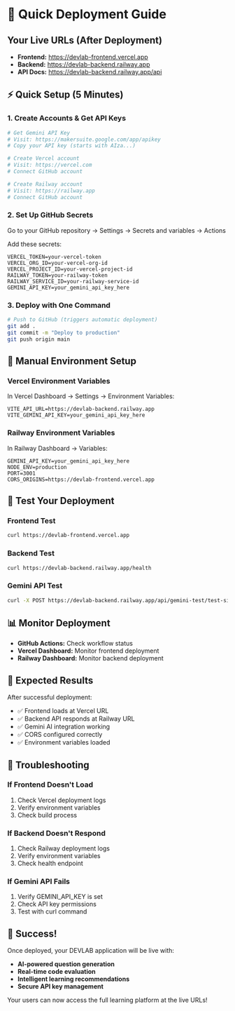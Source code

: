 # 🚀 Quick Deployment Guide

## Your Live URLs (After Deployment)
- **Frontend:** https://devlab-frontend.vercel.app
- **Backend:** https://devlab-backend.railway.app
- **API Docs:** https://devlab-backend.railway.app/api

## ⚡ Quick Setup (5 Minutes)

### 1. Create Accounts & Get API Keys
```bash
# Get Gemini API Key
# Visit: https://makersuite.google.com/app/apikey
# Copy your API key (starts with AIza...)

# Create Vercel account
# Visit: https://vercel.com
# Connect GitHub account

# Create Railway account  
# Visit: https://railway.app
# Connect GitHub account
```

### 2. Set Up GitHub Secrets
Go to your GitHub repository → Settings → Secrets and variables → Actions

Add these secrets:
```
VERCEL_TOKEN=your-vercel-token
VERCEL_ORG_ID=your-vercel-org-id  
VERCEL_PROJECT_ID=your-vercel-project-id
RAILWAY_TOKEN=your-railway-token
RAILWAY_SERVICE_ID=your-railway-service-id
GEMINI_API_KEY=your_gemini_api_key_here
```

### 3. Deploy with One Command
```bash
# Push to GitHub (triggers automatic deployment)
git add .
git commit -m "Deploy to production"
git push origin main
```

## 🔧 Manual Environment Setup

### Vercel Environment Variables
In Vercel Dashboard → Settings → Environment Variables:
```
VITE_API_URL=https://devlab-backend.railway.app
VITE_GEMINI_API_KEY=your_gemini_api_key_here
```

### Railway Environment Variables  
In Railway Dashboard → Variables:
```
GEMINI_API_KEY=your_gemini_api_key_here
NODE_ENV=production
PORT=3001
CORS_ORIGINS=https://devlab-frontend.vercel.app
```

## 🧪 Test Your Deployment

### Frontend Test
```bash
curl https://devlab-frontend.vercel.app
```

### Backend Test
```bash
curl https://devlab-backend.railway.app/health
```

### Gemini API Test
```bash
curl -X POST https://devlab-backend.railway.app/api/gemini-test/test-simple
```

## 📊 Monitor Deployment

- **GitHub Actions:** Check workflow status
- **Vercel Dashboard:** Monitor frontend deployment
- **Railway Dashboard:** Monitor backend deployment

## 🎯 Expected Results

After successful deployment:
- ✅ Frontend loads at Vercel URL
- ✅ Backend API responds at Railway URL  
- ✅ Gemini AI integration working
- ✅ CORS configured correctly
- ✅ Environment variables loaded

## 🚨 Troubleshooting

### If Frontend Doesn't Load
1. Check Vercel deployment logs
2. Verify environment variables
3. Check build process

### If Backend Doesn't Respond
1. Check Railway deployment logs
2. Verify environment variables
3. Check health endpoint

### If Gemini API Fails
1. Verify GEMINI_API_KEY is set
2. Check API key permissions
3. Test with curl command

## 🎉 Success!

Once deployed, your DEVLAB application will be live with:
- **AI-powered question generation**
- **Real-time code evaluation** 
- **Intelligent learning recommendations**
- **Secure API key management**

Your users can now access the full learning platform at the live URLs!
